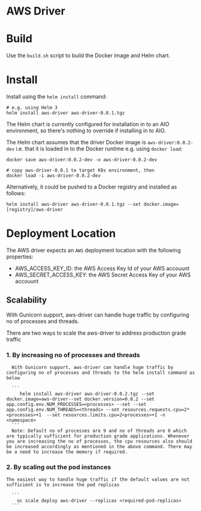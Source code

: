 # AWS Driver

# Build

Use the `build.sh` script to build the Docker image and Helm chart.

# Install

Install using the `helm install` command:

```
# e.g. using Helm 3
helm install aws-driver aws-driver-0.0.1.tgz
```

The Helm chart is currently configured for installation in to an AIO environment, so there's nothing
to override if installing in to AIO.

The Helm chart assumes that the driver Docker image is `aws-driver:0.0.2-dev` i.e. that it is loaded in to the
Docker runtime e.g. using `docker load`:

```
docker save aws-driver:0.0.2-dev -o aws-driver-0.0.2-dev

# copy aws-driver-0.0.1 to target K8s environment, then
docker load -i aws-driver-0.0.2-dev
```

Alternatively, it could be pushed to a Docker registry and installed as follows:

```
helm install aws-driver aws-driver-0.0.1.tgz --set docker.image=[registry]/aws-driver
```

# Deployment Location

The AWS driver expects an `AWS` deployment location with the following properties:

* AWS_ACCESS_KEY_ID: the AWS Access Key Id of your AWS accouunt
* AWS_SECRET_ACCESS_KEY: the AWS Secret Access Key of your AWS accouunt

## Scalability

   With Gunicorn support, aws-driver can handle huge traffic by configuring no of processes and threads.

   There are two ways to scale the aws-driver to address  production grade traffic

   ### 1. By increasing no of processes and threads

      With Gunicorn support, aws-driver can handle huge traffic by configuring no of processes and threads to the helm install command as below

      ```
         helm install aws-driver aws-driver-0.0.2.tgz --set docker.image=aws-driver--set docker.version=0.0.2 --set app.config.env.NUM_PROCESSES=<processes> --set --set app.config.env.NUM_THREADS=<threads> --set resources.requests.cpu=2*<processes>+1  --set resources.limits.cpu=2<processes>+1 -n <namespace>
      ```
      Note: Default no of processes are 9 and no of threads are 8 which are typically sufficient for production grade applications. Whenever you are increasing the no of processes, the cpu resources also should be increased accordingly as mentioned in the above command. There may be a need to increase the memory if required.

   ### 2. By scaling out the pod instances
     
    The easiest way to handle huge traffic if the default values are not sufficient is to increase the pod replicas

      ```
        oc scale deploy aws-driver --replicas <required-pod-replicas>
      ```